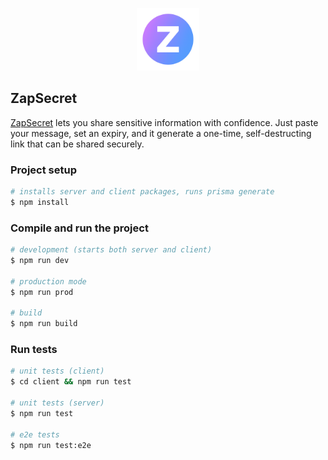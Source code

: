 <p align="center">
  <a href="https://www.zapsecret.app" target="blank"><img src="/client/public/zaplogo.png" width="100" alt="Nest Logo" /></a>
</p>

## ZapSecret

[ZapSecret](https://www.zapsecret.app) lets you share sensitive information with confidence. Just paste your message, set an expiry, and it generate a one-time, self-destructing link that can be shared securely.

### Project setup

```bash
# installs server and client packages, runs prisma generate
$ npm install
```

### Compile and run the project

```bash
# development (starts both server and client)
$ npm run dev

# production mode
$ npm run prod

# build
$ npm run build
```

### Run tests

```bash
# unit tests (client)
$ cd client && npm run test

# unit tests (server)
$ npm run test

# e2e tests
$ npm run test:e2e
```
